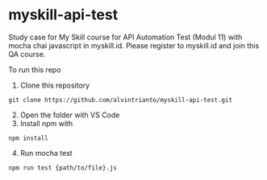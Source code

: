 # myskill-api-test

Study case for My Skill course for API Automation Test (Modul 11) with mocha chai javascript in myskill.id. Please register to myskill.id and join this QA course. 

To run this repo
1. Clone this repository
```
git clone https://github.com/alvintrianto/myskill-api-test.git
```
2. Open the folder with VS Code
3. Install npm with
```
npm install
```
4. Run mocha test 
```
npm run test {path/to/file}.js
```
